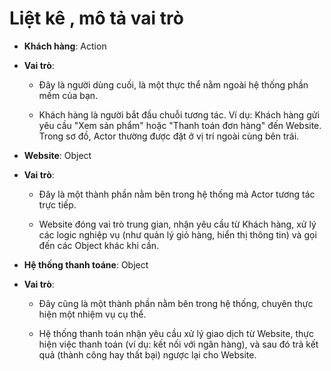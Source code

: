 # Liệt kê , mô tả vai trò

- **Khách hàng**: Action

- **Vai trò**:

    - Đây là người dùng cuối, là một thực thể nằm ngoài hệ thống phần mềm của bạn.

    - Khách hàng là người bắt đầu chuỗi tương tác. Ví dụ: Khách hàng gửi yêu cầu "Xem sản phẩm" hoặc "Thanh toán đơn hàng" đến Website. Trong sơ đồ, Actor thường được đặt ở vị trí ngoài cùng bên trái.

- **Website**: Object

- **Vai trò**:

    - Đây là một thành phần nằm bên trong hệ thống mà Actor tương tác trực tiếp.

    - Website đóng vai trò trung gian, nhận yêu cầu từ Khách hàng, xử lý các logic nghiệp vụ (như quản lý giỏ hàng, hiển thị thông tin) và gọi đến các Object khác khi cần.

- **Hệ thống thanh toáne**: Object

- **Vai trò**:

    - Đây cũng là một thành phần nằm bên trong hệ thống, chuyên thực hiện một nhiệm vụ cụ thể.

    - Hệ thống thanh toán nhận yêu cầu xử lý giao dịch từ Website, thực hiện việc thanh toán (ví dụ: kết nối với ngân hàng), và sau đó trả kết quả (thành công hay thất bại) ngược lại cho Website.